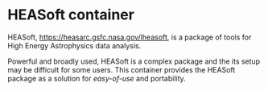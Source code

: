 # HEASoft container

HEASoft, https://heasarc.gsfc.nasa.gov/lheasoft, is a package of tools for High Energy Astrophysics data analysis.

Powerful and broadly used, HEASoft is a complex package and the its setup may be difficult for some users.
This container provides the HEASoft package as a solution for *easy-of-use* and portability.

